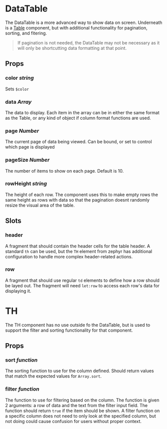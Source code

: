 # DataTable

The DataTable is a more advanced way to show data on screen. Underneath is
a [Table](#/table) component, but with additional functionality
for pagination, sorting, and fitering.

> If pagination is not needed, the DataTable may not be necessary as it will
> only be shortcutting data formatting at that point.

## Props

### color _string_
Sets `$color`

### data _Array_
The data to display. Each item in the array can be in either the same
format as the Table, or any kind of object if column format functions
are used.

### page _Number_
The current page of data being viewed. Can be bound, or set to control
which page is displayed

### pageSize _Number_
The number of items to show on each page. Default is 10.

### rowHeight _string_
The height of each row. The component uses this to make empty rows the same
height as rows with data so that the pagination doesnt randomly resize the
visual area of the table.

## Slots

### header
A fragment that should contain the header cells for the table header. A standard
`th` can be used, but the `TH` element from zephyr has additional configuration
to handle more complex header-related actions.

### row
A fragment that should use regular `td` elements to define how a row should be
layed out. The fragment will need `let:row` to access each row's data for
displaying it.

# TH
The TH component has no use outside fo the DataTable, but is used to support
the filter and sorting functionality for that component.

## Props

### sort _function_
The sorting function to use for the column defined. Should return values that
match the expected values for `Array.sort`.

### filter _function_
The function to use for filtering based on the column. The function is given
2 arguments: a row of data and the text from the filter input field. The
function should return `true` if the item should be shown. A filter function on
a specific column does not need to only look at the specified column, but not
doing could cause confusion for users without proper context.
